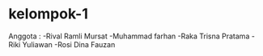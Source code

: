 # kelompok-1

Anggota : 
-Rival Ramli Mursat
-Muhammad farhan
-Raka Trisna Pratama
-Riki Yuliawan
-Rosi Dina Fauzan
